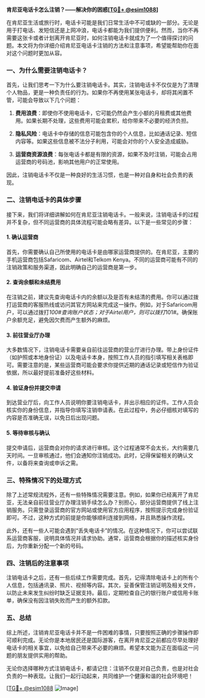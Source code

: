 **肯尼亚电话卡怎么注销？——解决你的困惑[[TG💪+ @esim1088](https://t.me/s/esim1088)]**

在肯尼亚生活或旅行时，电话卡可能是我们日常生活中不可或缺的一部分。无论是用于打电话、发短信还是上网冲浪，电话卡都能为我们提供便利。然而，当你不再需要这张卡或者计划离开肯尼亚时，如何注销电话卡就成为了一个值得探讨的问题。本文将为你详细介绍肯尼亚电话卡注销的方法和注意事项，希望能帮助你在面对这个问题时更加从容。

### 一、为什么需要注销电话卡？

首先，让我们思考一下为什么要注销电话卡。其实，注销电话卡不仅仅是为了清理个人物品，更是一种负责任的行为。如果你不再使用某张电话卡，却将其闲置不管，可能会导致以下几个问题：

1. **费用浪费**：即使你不使用电话卡，它可能仍然会产生小额的月租费或其他费用。如果长期不处理，这些费用可能会累积，给你带来不必要的经济负担。
   
2. **隐私风险**：电话卡中存储的信息可能包含你的个人信息，比如通话记录、短信内容等。如果这些信息被不法分子利用，可能会对你的个人安全造成威胁。
   
3. **运营商资源浪费**：每张电话卡都是有限的资源，如果不及时注销，可能会占用运营商的号码池，影响其他用户的正常使用。

因此，注销电话卡不仅是一种良好的生活习惯，也是一种对自身和社会负责的表现。

### 二、注销电话卡的具体步骤

接下来，我们将详细讲解如何在肯尼亚注销电话卡。一般来说，注销电话卡的过程并不复杂，但不同运营商的具体流程可能会略有差异。以下是一些常见的步骤：

#### 1. 确认运营商

首先，你需要确认自己所使用的电话卡是由哪家运营商提供的。在肯尼亚，主要的手机运营商包括Safaricom、Airtel和Telkom Kenya。不同的运营商可能有不同的注销政策和服务渠道，因此明确自己的运营商是第一步。

#### 2. 查询余额和未结费用

在注销之前，建议先查询电话卡内的余额以及是否有未结清的费用。你可以通过拨打运营商的客服热线或访问其官方网站来完成这一操作。例如，对于Safaricom用户，可以通过拨打*100#查询账户状态；对于Airtel用户，则可以拨打*101#。确保账户余额充足，避免因欠费而产生额外的麻烦。

#### 3. 前往营业厅办理

大多数情况下，注销电话卡需要亲自前往运营商的营业厅进行办理。带上身份证件（如护照或本地身份证）以及电话卡本身，按照工作人员的指引填写相关表格即可。需要注意的是，某些运营商可能会要求你提供近期的通话记录或短信作为验证依据，所以最好提前准备好这些材料。

#### 4. 验证身份并提交申请

到达营业厅后，向工作人员说明你要注销电话卡，并出示相应的证件。工作人员会核实你的身份信息，并指导你填写注销申请表。在此过程中，务必仔细核对填写的内容是否准确无误，以免日后出现问题。

#### 5. 等待审核与确认

提交申请后，运营商会对你的请求进行审核。这个过程通常不会太长，大约需要几天时间。一旦审核通过，他们会通知你注销成功。此时，记得保留相关的确认文件，以备将来查询或申诉之需。

### 三、特殊情况下的处理方式

除了上述常规流程外，还有一些特殊情况需要注意。例如，如果你已经离开了肯尼亚，无法亲自前往营业厅办理注销手续怎么办？别担心，部分运营商提供了线上注销服务。只需登录运营商的官方网站或使用官方应用程序，按照提示完成身份验证即可。不过，这种方式的前提是你能够顺利连接到网络，并且熟悉操作流程。

此外，还有一些人可能会遇到“丢失电话卡”的情况。在这种情况下，你可以尝试联系运营商客服，说明具体情况并请求协助。通常，运营商会根据你的描述核实身份后，为你重新分配一个新的号码。

### 四、注销后的注意事项

注销电话卡之后，还有一些后续工作需要完成。首先，记得清除电话卡上的所有个人信息，包括通讯录、照片、视频等内容。其次，妥善保管注销证明及相关文件，以防止未来发生纠纷时缺乏证据支持。最后，定期检查自己的银行账户或信用卡账单，确保没有因注销失败而产生的额外扣款。

### 五、总结

综上所述，注销肯尼亚电话卡并不是一件困难的事情，只要按照正确的步骤操作即可顺利完成。无论你是本地居民还是国际游客，在离开肯尼亚之前都应尽早处理好电话卡的相关事宜，以免给自己带来不必要的麻烦。希望本文能为正在面临这一问题的朋友提供实用的帮助。

无论你选择哪种方式注销电话卡，都请记住：注销不仅是对自己负责，也是对社会负责的一种表现。让我们一起行动起来，共同维护一个健康和谐的社会环境吧！

[[TG💪+ @esim1088](https://t.me/s/esim1088) ![Image](https://i.postimg.cc/4NQfJmqS/Snipaste-2025-05-13-00-14-12.png)]